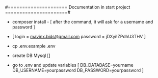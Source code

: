 
#===================== Documentation in start project ======================#

- composer install - [ after the command, it will ask for a username and password ]
- [ login = mavinx.bids@gmail.com   password = jDXyi!ZPdhU3THV ]

- cp .env.example .env

- create DB Mysql []

- go to .env and update variables 
  [
    DB_DATABASE=yourname
    DB_USERNAME=yourpassword
    DB_PASSWORD=yourpassword
  ]
